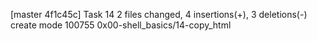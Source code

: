 [master 4f1c45c] Task 14
 2 files changed, 4 insertions(+), 3 deletions(-)
 create mode 100755 0x00-shell_basics/14-copy_html
